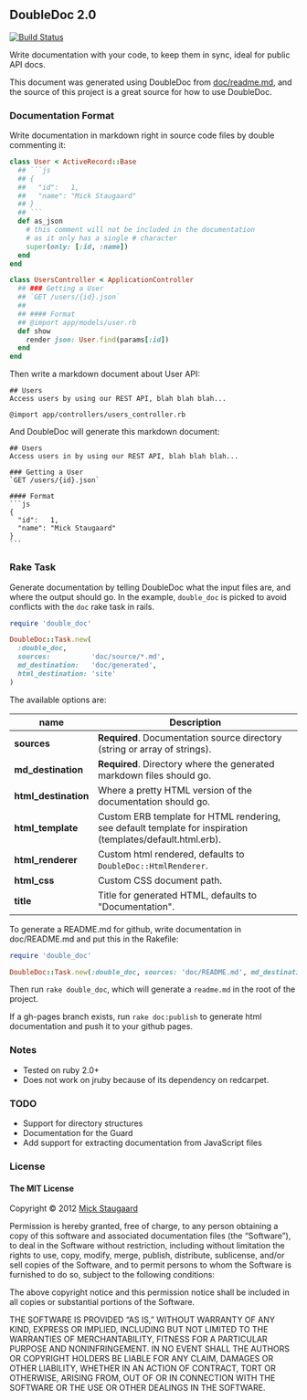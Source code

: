 ## DoubleDoc 2.0

[![Build Status](https://travis-ci.org/zendesk/double_doc.svg?branch=master)](https://travis-ci.org/zendesk/double_doc)

<!-- only modify doc/readme.md and not Readme.md -->

Write documentation with your code, to keep them in sync, ideal for public API docs.

This document was generated using DoubleDoc from [doc/readme.md](doc/readme.md), and the source of this project is a great source for how to use DoubleDoc.

### Documentation Format
Write documentation in markdown right in source code files by double commenting it:
```ruby
class User < ActiveRecord::Base
  ## ```js
  ## {
  ##   "id":   1,
  ##   "name": "Mick Staugaard"
  ## }
  ## ```
  def as_json
    # this comment will not be included in the documentation
    # as it only has a single # character
    super(only: [:id, :name])
  end
end

class UsersController < ApplicationController
  ## ### Getting a User
  ## `GET /users/{id}.json`
  ##
  ## #### Format
  ## @import app/models/user.rb
  def show
    render json: User.find(params[:id])
  end
end
```

Then write a markdown document about User API:

    ## Users
    Access users by using our REST API, blah blah blah...

    @import app/controllers/users_controller.rb

And DoubleDoc will generate this markdown document:

    ## Users
    Access users in by using our REST API, blah blah blah...

    ### Getting a User
    `GET /users/{id}.json`

    #### Format
    ```js
    {
      "id":   1,
      "name": "Mick Staugaard"
    }
    ```

### Rake Task
Generate documentation by telling DoubleDoc what the input files are, and where the output should go.
In the example, `double_doc` is picked to avoid conflicts with the `doc` rake task in rails.

```ruby
require 'double_doc'

DoubleDoc::Task.new(
  :double_doc,
  sources:          'doc/source/*.md',
  md_destination:   'doc/generated',
  html_destination: 'site'
)
```

The available options are:

| name                 | Description
| -------------------- | -----------
| __sources__          | __Required__. Documentation source directory (string or array of strings).
| __md_destination__   | __Required__. Directory where the generated markdown files should go.
| __html_destination__ | Where a pretty HTML version of the documentation should go.
| __html_template__    | Custom ERB template for HTML rendering, see default template for inspiration (templates/default.html.erb).
| __html_renderer__    | Custom html rendered, defaults to `DoubleDoc::HtmlRenderer`.
| __html_css__         | Custom CSS document path.
| __title__            | Title for generated HTML, defaults to "Documentation".
To generate a README.md for github, write documentation in doc/README.md and put this in the Rakefile:

```ruby
require 'double_doc'

DoubleDoc::Task.new(:double_doc, sources: 'doc/README.md', md_destination: '.')
```

Then run `rake double_doc`, which will generate a `readme.md` in the root of the project.

If a gh-pages branch exists, run `rake doc:publish` to generate html documentation and push it to your github pages.

### Notes
 - Tested on ruby 2.0+
 - Does not work on jruby because of its dependency on redcarpet.

### TODO
* Support for directory structures
* Documentation for the Guard
* Add support for extracting documentation from JavaScript files

### License
#### The MIT License

Copyright © 2012 [Mick Staugaard](mailto:mick@staugaard.com)

Permission is hereby granted, free of charge, to any person obtaining a copy of this software and associated documentation files (the “Software”), to deal in the Software without restriction, including without limitation the rights to use, copy, modify, merge, publish, distribute, sublicense, and/or sell copies of the Software, and to permit persons to whom the Software is furnished to do so, subject to the following conditions:

The above copyright notice and this permission notice shall be included in all copies or substantial portions of the Software.

THE SOFTWARE IS PROVIDED “AS IS,” WITHOUT WARRANTY OF ANY KIND, EXPRESS OR IMPLIED, INCLUDING BUT NOT LIMITED TO THE WARRANTIES OF MERCHANTABILITY, FITNESS FOR A PARTICULAR PURPOSE AND NONINFRINGEMENT. IN NO EVENT SHALL THE AUTHORS OR COPYRIGHT HOLDERS BE LIABLE FOR ANY CLAIM, DAMAGES OR OTHER LIABILITY, WHETHER IN AN ACTION OF CONTRACT, TORT OR OTHERWISE, ARISING FROM, OUT OF OR IN CONNECTION WITH THE SOFTWARE OR THE USE OR OTHER DEALINGS IN THE SOFTWARE.
